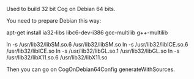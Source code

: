 Used to build 32 bit Cog on Debian 64 bits.

You need to prepare Debian this way:

apt-get install ia32-libs libc6-dev-i386 gcc-multilib g++-multilib

ln -s /usr/lib32/libSM.so.6 /usr/lib32/libSM.so
ln -s /usr/lib32/libICE.so.6 /usr/lib32/libICE.so
ln -s /usr/lib32/libGL.so.1 /usr/lib32/libGL.so
ln -s /usr/lib32/libX11.so.6 /usr/lib32/libX11.so

Then you can go on CogOnDebian64Config generateWithSources.

